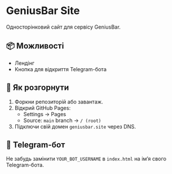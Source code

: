 # GeniusBar Site

Односторінковий сайт для сервісу GeniusBar.

## 📦 Можливості
- Лендінг
- Кнопка для відкриття Telegram-бота

## 🚀 Як розгорнути
1. Форкни репозиторій або завантаж.
2. Відкрий GitHub Pages:
   - Settings → Pages
   - Source: `main` branch → `/ (root)`
3. Підключи свій домен `geniusbar.site` через DNS.

## 🔗 Telegram-бот
Не забудь замінити `YOUR_BOT_USERNAME` в `index.html` на ім’я свого Telegram-бота.
